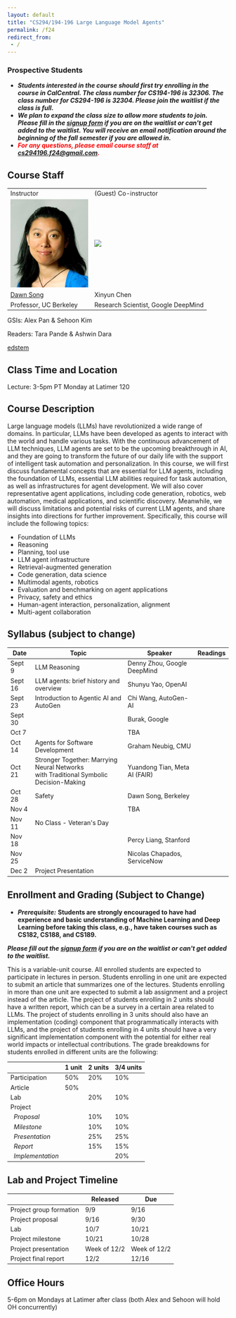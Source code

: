 ```yaml
---
layout: default
title: "CS294/194-196 Large Language Model Agents"
permalink: /f24
redirect_from:
 - /
---
```


### Prospective Students

- ***Students interested in the course should first try enrolling in the course in CalCentral. The class number for CS194-196 is 32306. The class number for CS294-196 is 32304. Please join the waitlist if the class is full.***
- ***We plan to expand the class size to allow more students to join. Please fill in the <a href="https://forms.gle/8sHgNLQm44G9yLRA8">signup form</a> if you are on the waitlist or can't get added to the waitlist. You will receive an email notification around the beginning of the fall semester if you are allowed in.***
- ***<span style="color:red">For any questions, please email course staff at <a href="mailto:cs294196.f24@gmail.com">cs294196.f24@gmail.com</a>.</span>***

## Course Staff

<table>
<tbody>
<tr>
<td>Instructor</td>
<td>(Guest) Co-instructor</td>
</tr>
<tr>
<td><img src="assets/dawn-berkeley.jpg" height=200/></td>
<td><img src="assets/XinyunChen.jpg" height=200/></td>
</tr>
<tr>
<td><a href="https://people.eecs.berkeley.edu/~dawnsong/">Dawn Song</a></td>
<td>Xinyun Chen</td>
<tr>
<td>Professor, UC Berkeley</td>
<td>Research Scientist, Google DeepMind</td>
</tr>
</tr>
</tbody>
</table>

GSIs: Alex Pan & Sehoon Kim

Readers: Tara Pande & Ashwin Dara

[edstem](https://edstem.org/us/courses/60410/discussion/)

## Class Time and Location

Lecture: 3-5pm PT Monday at Latimer 120

## Course Description

Large language models (LLMs) have revolutionized a wide range of domains. In particular, LLMs have been developed as agents to interact with the world and handle various tasks. With the continuous advancement of LLM techniques, LLM agents are set to be the upcoming breakthrough in AI, and they are going to transform the future of our daily life with the support of intelligent task automation and personalization. In this course, we will first discuss fundamental concepts that are essential for LLM agents, including the foundation of LLMs, essential LLM abilities required for task automation, as well as infrastructures for agent development. We will also cover representative agent applications, including code generation, robotics, web automation, medical applications, and scientific discovery. Meanwhile, we will discuss limitations and potential risks of current LLM agents, and share insights into directions for further improvement. Specifically, this course will include the following topics:
- Foundation of LLMs
- Reasoning
- Planning, tool use
- LLM agent infrastructure
- Retrieval-augmented generation
- Code generation, data science
- Multimodal agents, robotics
- Evaluation and benchmarking on agent applications
- Privacy, safety and ethics
- Human-agent interaction, personalization, alignment
- Multi-agent collaboration

## Syllabus (subject to change)

| Date   | Topic | Speaker | Readings |
|--------|-------|-------|----------|
| Sept 9 | LLM Reasoning | Denny Zhou, Google DeepMind |          |
| Sept 16 | LLM agents: brief history and overview | Shunyu Yao, OpenAI |          |
| Sept 23 | Introduction to Agentic AI and AutoGen | Chi Wang, AutoGen-AI |          |
| Sept 30 |  | Burak, Google |          |
| Oct 7 |  | TBA |          |
| Oct 14 | Agents for Software Development | Graham Neubig, CMU |          |
| Oct 21 | Stronger Together: Marrying Neural Networks <br /> with Traditional Symbolic Decision-Making | Yuandong Tian, Meta AI (FAIR) |          |
| Oct 28 | Safety | Dawn Song, Berkeley |          |
| Nov 4 |  | TBA |          |
| Nov 11 | No Class - Veteran's Day |          |          |
| Nov 18 |  | Percy Liang, Stanford |          |
| Nov 25 |  | Nicolas Chapados, ServiceNow |          |
| Dec 2 | Project Presentation |          |          |


## Enrollment and Grading (Subject to Change)

- ***Prerequisite:*** **Students are strongly encouraged to have had experience and basic understanding of Machine Learning and Deep Learning before taking this class, e.g., have taken courses such as CS182, CS188, and CS189.**

***Please fill out the <a href="https://forms.gle/8sHgNLQm44G9yLRA8">signup form</a> if you are on the waitlist or can't get added to the waitlist.***

This is a variable-unit course.
All enrolled students are expected to participate in lectures in person.
Students enrolling in one unit are expected to submit an article that summarizes one of the lectures.
Students enrolling in more than one unit are expected to submit a lab assignment and a project instead of the article.
The project of students enrolling in 2 units should have a written report, which can be a survey in a certain area related to LLMs.
The project of students enrolling in 3 units should also have an implementation (coding) component that programmatically interacts with LLMs, and the project of students enrolling in 4 units should have a very significant implementation component with the potential for either real world impacts or intellectual contributions.
The grade breakdowns for students enrolled in different units are the following:

|                              | 1 unit | 2 units | 3/4 units |
|------------------------------|--------|---------|-----------|
| Participation                | 50%    | 20%     | 10%       |
| Article                      | 50%    |         |           |
| Lab                          |        | 20%     | 10%       |
| Project                      |        |         |           |
| &nbsp;&nbsp;*Proposal*       |        | 10%     | 10%       |
| &nbsp;&nbsp;*Milestone*      |        | 10%     | 10%       |
| &nbsp;&nbsp;*Presentation*   |        | 25%     | 25%       |
| &nbsp;&nbsp;*Report*         |        | 15%     | 15%       |
| &nbsp;&nbsp;*Implementation* |        |         | 20%       |

## Lab and Project Timeline

|                         | Released | Due    |
|-------------------------|----------|--------|
| Project group formation | 9/9      | 9/16    |
| Project proposal        |  9/16     | 9/30    |
| Lab                     |  10/7     |  10/21   |
| Project milestone       |  10/21     |  10/28   |
| Project presentation    |  Week of 12/2     |  Week of 12/2   |
| Project final report    |  12/2     | 12/16    |

## Office Hours

5-6pm on Mondays at Latimer after class (both Alex and Sehoon will hold OH concurrently)
